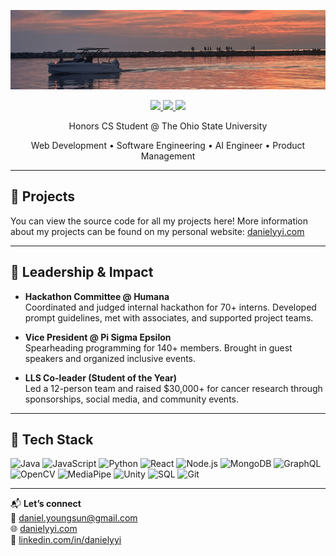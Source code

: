 ![Banner](images/petosky.jpg)

<p align="center">
  <a href="https://danielyyi.com" target="_blank">
    <img src="https://img.shields.io/static/v1?label=|&message=PORTFOLIO&color=23555f&style=plastic&logo=react&logo-color=white"/>
  </a>
  <a href="https://linkedin.com/in/danielyyi" target="_blank">
    <img src="https://img.shields.io/static/v1?label=|&message=LINKEDIN&color=cdf998&style=plastic&logo=linkedin&logo-color=white"/>
  </a>
  <a href="mailto:daniel.youngsun@gmail.com">
    <img src="https://img.shields.io/static/v1?label=|&message=EMAIL&color=23555f&style=plastic&logo=gmail&logo-color=white"/>
  </a>
</p>

<p align="center">
  Honors CS Student @ The Ohio State University
  
</p>
<p align="center">
  Web Development • Software Engineering • AI Engineer •  Product Management
</p>

---

## 🚀 Projects

You can view the source code for all my projects here!
More information about my projects can be found on my personal website:
[danielyyi.com](https://danielyyi.com)

---

## 🧠 Leadership & Impact

- **Hackathon Committee @ Humana**  
  Coordinated and judged internal hackathon for 70+ interns. Developed prompt guidelines, met with associates, and supported project teams.

- **Vice President @ Pi Sigma Epsilon**  
  Spearheading programming for 140+ members. Brought in guest speakers and organized inclusive events.

- **LLS Co-leader (Student of the Year)**  
  Led a 12-person team and raised $30,000+ for cancer research through sponsorships, social media, and community events.

---

## 🧰 Tech Stack
![Java](https://img.shields.io/badge/-Java-F7DF1E?style=plastic&logo=java&logoColor=white)
![JavaScript](https://img.shields.io/badge/-JavaScript-23555f?style=plastic&logo=javascript)
![Python](https://img.shields.io/badge/-Python-285f65?style=plastic&logo=python)
![React](https://img.shields.io/badge/-React-316c5e?style=plastic&logo=react)
![Node.js](https://img.shields.io/badge/-Node.js-3c7f5d?style=plastic&logo=node.js)
![MongoDB](https://img.shields.io/badge/-MongoDB-4a935c?style=plastic&logo=mongodb)
![GraphQL](https://img.shields.io/badge/-GraphQL-52985b?style=plastic&logo=graphql)
![OpenCV](https://img.shields.io/badge/-OpenCV-98bf53?style=plastic&logo=opencv)
![MediaPipe](https://img.shields.io/badge/-MediaPipe-cdd148?style=plastic)
![Unity](https://img.shields.io/badge/-Unity-555555?style=plastic&logo=unity)
![SQL](https://img.shields.io/badge/-SQL-bbb111?style=plastic&logo=postgresql)
![Git](https://img.shields.io/badge/-Git-cbb148?style=plastic&logo=git)

---

📬 **Let’s connect**  
📩 [daniel.youngsun@gmail.com](mailto:daniel.youngsun@gmail.com)  
🌐 [danielyyi.com](https://danielyyi.com)  
🔗 [linkedin.com/in/danielyyi](https://linkedin.com/in/danielyyi)
